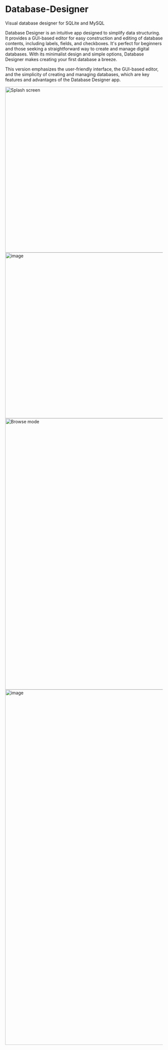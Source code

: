 # Database-Designer
 
Visual database designer for SQLite and MySQL

Database Designer is an intuitive app designed to simplify data structuring. It provides a GUI-based editor for easy construction and editing of database contents, including labels, fields, and checkboxes. It's perfect for beginners and those seeking a straightforward way to create and manage digital databases. With its minimalist design and simple options, Database Designer makes creating your first database a breeze.

This version emphasizes the user-friendly interface, the GUI-based editor, and the simplicity of creating and managing databases, which are key features and advantages of the Database Designer app.

<img width="530" alt="Splash screen" src="https://user-images.githubusercontent.com/95830062/229255616-71642439-4e41-433d-a57a-dfb188c1cfda.png">

<img width="530" alt="image" src="https://github.com/emily-elizabeth/Database-Designer/assets/95830062/c077763d-b4ab-4d6c-81ae-1ce57899ed10">

<img width="867" alt="Browse mode" src="https://user-images.githubusercontent.com/95830062/229255318-03d9d4fa-94b1-4b6c-be86-db94627ff92b.png">

<img width="1136" alt="image" src="https://user-images.githubusercontent.com/95830062/230697743-9a1a50a3-b942-4e13-b732-070a94f90dcb.png">

